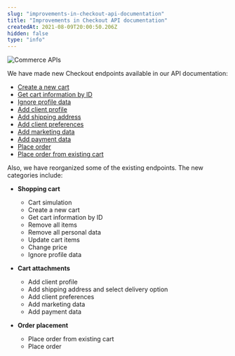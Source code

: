 ```yaml
---
slug: "improvements-in-checkout-api-documentation"
title: "Improvements in Checkout API documentation"
createdAt: 2021-08-09T20:00:50.206Z
hidden: false
type: "info"
---
```

![Commerce APIs](https://cdn.jsdelivr.net/gh/vtexdocs/dev-portal-content@main/images/improvements-in-checkout-api-documentation-0.png)

We have made new Checkout endpoints available in our API documentation:

- [Create a new cart](https://developers.vtex.com/docs/api-reference/checkout-api#get-/api/checkout/pub/orderForm)
- [Get cart information by ID](https://developers.vtex.com/docs/api-reference/checkout-api#get-/api/checkout/pub/orderForm/-orderFormId-)
- [Ignore profile data](https://developers.vtex.com/docs/api-reference/checkout-api#patch-/api/checkout/pub/orderForm/-orderFormId-/profile)
- [Add client profile](https://developers.vtex.com/docs/api-reference/checkout-api#post-/api/checkout/pub/orderForm/-orderFormId-/attachments/clientProfileData)
- [Add shipping address](https://developers.vtex.com/docs/api-reference/checkout-api#post-/api/checkout/pub/orderForm/-orderFormId-/attachments/shippingData)
- [Add client preferences](https://developers.vtex.com/docs/api-reference/checkout-api#post-/api/checkout/pub/orderForm/-orderFormId-/attachments/clientPreferencesData)
- [Add marketing data](https://developers.vtex.com/docs/api-reference/checkout-api#post-/api/checkout/pub/orderForm/-orderFormId-/attachments/marketingData)
- [Add payment data](https://developers.vtex.com/docs/api-reference/checkout-api#post-/api/checkout/pub/orderForm/-orderFormId-/attachments/paymentData)
- [Place order](https://developers.vtex.com/docs/api-reference/checkout-api#put-/api/checkout/pub/orders)
- [Place order from existing cart](https://developers.vtex.com/docs/api-reference/checkout-api#post-/api/checkout/pub/gatewayCallback/-orderGroup-)

Also, we have reorganized some of the existing endpoints. The new categories include:

- **Shopping cart**
  - Cart simulation
  - Create a new cart
  - Get cart information by ID
  - Remove all items
  - Remove all personal data
  - Update cart items
  - Change price
  - Ignore profile data

- **Cart attachments**
  - Add client profile
  - Add shipping address and select delivery option
  - Add client preferences
  - Add marketing data
  - Add payment data

- **Order placement**
  - Place order from existing cart
  - Place order
